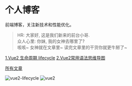 # 个人博客
前端博客，关注新技术和性能优化。
> HR: 大家好, 这是我们新来的前台小哥.<br>
> 众人心里: 你妹, 我的女神去哪里了?<br>
> 咳咳~ 女神就在文章里~ 读完文章里的干货你就更牛掰了~

[1.Vue2 生命周期 lifecycle](https://github.com/songxtianx/Front-End-Blog/issues/1)
[2.Vue2常用语法思维导图](https://github.com/songxtianx/Front-End-Blog/issues/2)

[所有文章](https://github.com/songxtianx/Front-End-Blog/issues)

![vue2-lifecycle](https://user-images.githubusercontent.com/3021389/45475243-54b16e80-b76e-11e8-9042-21f8d390bacb.png)
![vue2](https://user-images.githubusercontent.com/3021389/46121636-3f950f00-c247-11e8-8180-8a8717bc84c5.png)
